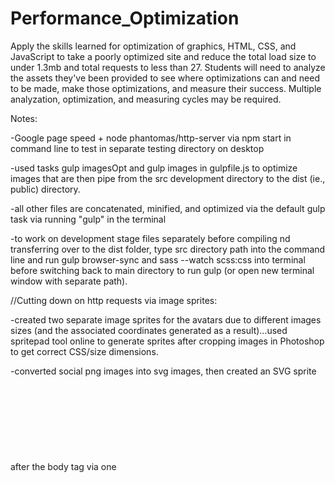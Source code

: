 # Performance_Optimization
Apply the skills learned for optimization of graphics, HTML, CSS, and JavaScript to take a poorly optimized site and reduce the total load size to under 1.3mb and total requests to less than 27. Students will need to analyze the assets they've been provided to see where optimizations can and need to be made, make those optimizations, and measure their success. Multiple analyzation, optimization, and measuring cycles may be required.

Notes:

-Google page speed +  node phantomas/http-server via npm start in command line to test in separate testing directory on desktop

-used tasks gulp imagesOpt and gulp images in gulpfile.js to optimize images that are then pipe from the src development directory to the dist (ie., public) directory.

-all other files are concatenated, minified, and optimized via the default gulp task via running "gulp" in the terminal

-to work on development stage files separately before compiling nd transferring over to the dist folder, type src directory path into the command line and run gulp browser-sync and sass --watch scss:css into terminal before switching back to main directory to run gulp (or open new terminal window with separate path).

//Cutting down on http requests via image sprites:

-created two separate image sprites for the avatars due to different images sizes (and the associated coordinates generated as a result)...used spritepad tool online to generate sprites after cropping images in Photoshop to get correct CSS/size dimensions.

-converted social png images into svg images, then created an SVG sprite after the body tag via one <svg> element with <symbol> and <path> elements to represent each social icon in the sprite....then included towards bottom of page with <use> element. EX: <svg style="width:50px;">
    <use xlink:href="#twitter"></use>
</svg>
